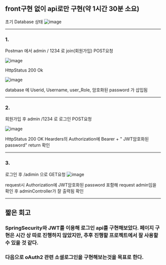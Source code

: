 ## front구현 없이 api로만 구현(약 1시간 30분 소요)

초기 Database 상태
![image](https://github.com/sevin98/SpringSecurity-JWT-practice/assets/117634128/25abbc36-2ad4-4bf5-95f8-a201eb04a5bd)
___
### 1.
Postman 에서 admin / 1234 로 join(회원가입) POST요청 

![image](https://github.com/sevin98/SpringSecurity-JWT-practice/assets/117634128/6335a677-8791-4ebc-b3b4-10f8bc8ed41a)

HttpStatus 200 Ok

![image](https://github.com/sevin98/SpringSecurity-JWT-practice/assets/117634128/ad26f3f6-0839-4f01-9442-23cb27b6ed13)

database 에 Userid, Username, user_Role, 암호화된 password 가 삽입됨

___
### 2. 
회원가입 후 admin /1234 로 로그인 POST요청

![image](https://github.com/sevin98/SpringSecurity-JWT-practice/assets/117634128/1e610b50-0842-4e67-aff5-b61a2c1cdc84)

HttpStatus 200 OK
Hearders의 Authorization에 Bearer + " JWT암호화된 password" return 확인

___

### 3.
로그인 후 /adimin 으로 GET요청
![image](https://github.com/sevin98/SpringSecurity-JWT-practice/assets/117634128/f6be747b-f62e-4a35-9067-6e14a26035c1)

request시 Authorization에 JWT암호화된 password 포함해 request
admin임을 확인 후 adminController가 잘 출력됨 확인

___
## 짧은 회고
### SpringSecurity와 JWT를 이용해 로그인 api를 구현해보았다. 페이지 구현은 시간 상 따로 진행하지 않았지만, 추후 진행할 프로젝트에서 잘 사용할 수 있을 것 같다.
### 다음으로 oAuth2 관련 소셜로그인을 구현해보는것을 목표로 한다.
